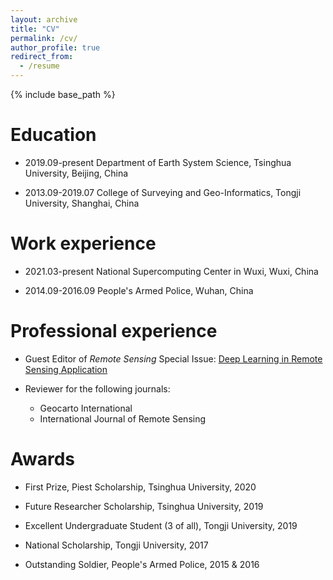 ```yaml
---
layout: archive
title: "CV"
permalink: /cv/
author_profile: true
redirect_from:
  - /resume
---
```


{% include base_path %}

Education
======
* 2019.09-present Department of Earth System Science, Tsinghua University, Beijing, China

* 2013.09-2019.07 College of Surveying and Geo-Informatics, Tongji University, Shanghai, China

Work experience
======
* 2021.03-present National Supercomputing Center in Wuxi, Wuxi, China

* 2014.09-2016.09 People's Armed Police, Wuhan, China

  
Professional experience
======
* Guest Editor of _Remote Sensing_ Special Issue: [Deep Learning in Remote Sensing Application](https://www.mdpi.com/journal/remotesensing/special_issues/RS_deeplearning)

* Reviewer for the following journals:
  * Geocarto International
  * International Journal of Remote Sensing

Awards
======
* First Prize, Piest Scholarship, Tsinghua University, 2020

* Future Researcher Scholarship, Tsinghua University, 2019

* Excellent Undergraduate Student (3 of all), Tongji University, 2019

* National Scholarship, Tongji University, 2017

* Outstanding Soldier, People's Armed Police, 2015 & 2016
